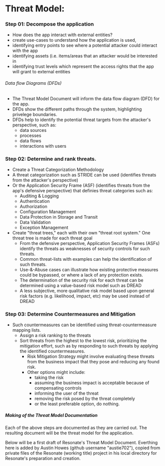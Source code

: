 
# Threat Model:

### Step 01: Decompose the application
* How does the app interact with external entities?
* create use-cases to understand how the application is used, 
* identifying entry points to see where a potential attacker could interact with the app
* identifying assets (i.e. items/areas that an attacker would be interested in
* identifying trust levels which represent the access rights that the app will grant to external entities

###### Data flow Diagrams (DFDs)
* The Threat Model Document will inform the data flow diagram (DFD) for the app. 
* DFDs show the different paths through the system, highlighting privelege boundaries. 
* DFDs help to identify the potential threat targets from the attacker's perspective, such as:
  * data sources
  * processes
  * data flows
  * interactions with users

### Step 02: Determine and rank threats.
* Create a Threat Categorization Methodology 
* A threat categorization such as STRIDE can be used (identifies threats from the attacker's perspective)
* Or the Application Security Frame (ASF) (identifies threats from the app's defensive perspective) that definies threat categories such as:
  * Auditing & Logging
  * Authentication
  * Authorization
  * Configuration Management
  * Data Protection in Storage and Transit
  * Data Validation
  * Exception Management
* Create "threat trees," each with their own "threat root system." One threat tree is made for each threat goal
  * From the defensive perspective, Application Security Frames (ASFs) identify the threats as weaknesses of security controls for such threats. 
  * Common threat-lists with examples can help the identification of such threats.
  * Use-&-Abuse cases can illustrate how existing protective measures could be bypassed, or where a lack of any protection exists.
  * The determination of the security risk for each threat can be determined using a value-based risk model such as DREAD
  * A less subjective, more qualitative risk model based upon general risk factors (e.g. likelihood, impact, etc) may be used instead of DREAD

### Step 03: Determine Countermeasures and Mitigation
* Such countermeasures can be identified using threat-countermeasure mapping lists.
  * Assign a risk ranking to the threats
  * Sort threats from the highest to the lowest risk, prioritizing the mitigation effort, such as by responding to such threats by applying the identified countermeasures.
    * Risk Mitigation Strategy might involve evaluating these threats from the business impact that they pose and reducing any found risk. 
    * Other options might include:
      * taking the risk
      * assuming the business impact is acceptable because of compensating controls
      * informing the user of the threat
      * removing the risk posed by the threat completely
      * or the least preferable option, do nothing.

##### Making of the Threat Model Documentation

Each of the above steps are documented as they are carried out. The resulting document will be the threat model for the application. 

Below will be a first draft of Resonate's Threat Model Document. Everthing here is added by Austin Howes (github username "austie702"), copied from private files of the Resonate (working title) project in his local directory for Resonate's preparation and creation. 